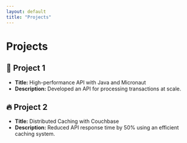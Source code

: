 ```yaml
---
layout: default
title: "Projects"
---
```


# Projects

## 🚀 Project 1
- **Title:** High-performance API with Java and Micronaut  
- **Description:** Developed an API for processing transactions at scale.

## 🔥 Project 2
- **Title:** Distributed Caching with Couchbase  
- **Description:** Reduced API response time by 50% using an efficient caching system.
